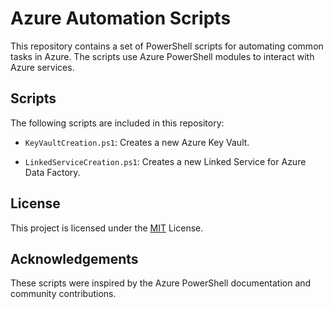 # Azure Automation Scripts

This repository contains a set of PowerShell scripts for automating common tasks in Azure. The scripts use Azure PowerShell modules to interact with Azure services.

## Scripts

The following scripts are included in this repository:

- `KeyVaultCreation.ps1`: Creates a new Azure Key Vault.

- `LinkedServiceCreation.ps1`: Creates a new Linked Service for Azure Data Factory.

## License

This project is licensed under the [MIT](https://choosealicense.com/licenses/mit/) License.

## Acknowledgements

These scripts were inspired by the Azure PowerShell documentation and community contributions.
